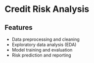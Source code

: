 <body>
  <h1>Credit Risk Analysis </h1>
  
  <h2>Features</h2>
  <ul>
    <li>Data preprocessing and cleaning</li>
    <li>Exploratory data analysis (EDA)</li>
    <li>Model training and evaluation</li>
    <li>Risk prediction and reporting</li>
  </ul>
